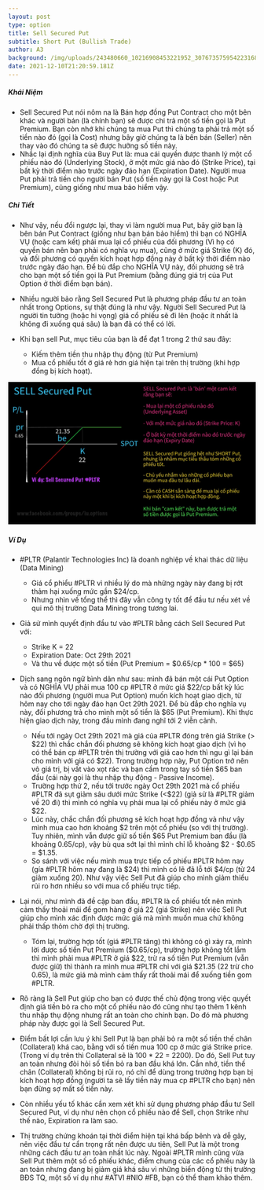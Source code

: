 ```yaml
---
layout: post
type: option
title: Sell Secured Put
subtitle: Short Put (Bullish Trade)
author: A3
background: /img/uploads/243480660_10216908453221952_3076735759542231685_n.jpeg
date: 2021-12-10T21:20:59.181Z
---
```

##### Khái Niệm

* Sell Secured Put nói nôm na là Bán hợp đồng Put Contract cho một bên khác và người bán (là chính bạn) sẽ được chi trả một số tiền gọi là Put Premium. Bạn còn nhớ khi chúng ta mua Put thì chúng ta phải trả một số tiền nào đó (gọi là Cost) nhưng bây giờ chúng ta là bên bán (Seller) nên thay vào đó chúng ta sẽ được hưởng số tiền này.
* Nhắc lại định nghĩa của Buy Put là: mua cái quyền được thanh lý một cổ phiếu nào đó (Underlying Stock), ở một mức giá nào đó (Strike Price), tại bất kỳ thời điểm nào trước ngày đáo hạn (Expiration Date). Người mua Put phải trả tiền cho người bán Put (số tiền này gọi là Cost hoặc Put Premium), cũng giống như mua bảo hiểm vậy.

##### Chi Tiết

* Như vậy, nếu đổi ngược lại, thay vì làm người mua Put, bây giờ bạn là bên bán Put Contract (giống như bạn bán bảo hiểm) thì bạn có NGHĨA VỤ (hoặc cam kết) phải mua lại cổ phiếu của đối phương (Vì họ có quyền bán nên bạn phải có nghĩa vụ mua), cũng ở mức giá Strike (K) đó, và đối phương có quyền kích hoạt hợp đồng này ở bất kỳ thời điểm nào trước ngày đáo hạn. Để bù đắp cho NGHĨA VỤ này, đối phương sẽ trả cho bạn một số tiền gọi là Put Premium (bằng đúng giá trị của Put Option ở thời điểm bạn bán).
* Nhiều người bảo rằng Sell Secured Put là phương pháp đầu tư an toàn nhất trong Options, sự thật đúng là như vậy. Người Sell Secured Put là người tin tưởng (hoặc hi vọng) giá cổ phiếu sẽ đi lên (hoặc ít nhất là không đi xuống quá sâu) là bạn đã có thể có lời.
* Khi bạn sell Put, mục tiêu của bạn là để đạt 1 trong 2 thứ sau đây:

  * Kiếm thêm tiền thu nhập thụ động (từ Put Premium)
  * Mua cổ phiểu tốt ở giá rẻ hơn giá hiện tại trên thị trường (khi hợp đồng bị kích hoạt).

![Sell Secured Put](/img/uploads/243480660_10216908453221952_3076735759542231685_n.jpeg "Sell Secured Put")

##### Ví Dụ

* \#PLTR (Palantir Technologies Inc) là doanh nghiệp về khai thác dữ liệu (Data Mining)

  * Giá cổ phiểu #PLTR vì nhiều lý do mà những ngày này đang bị rớt thảm hại xuống mức gần $24/cp.
  * Nhưng nhìn về tổng thể thì đây vẫn công ty tốt để đầu tư nếu xét về qui mô thị trường Data Mining trong tương lai.
* Giả sử mình quyết định đầu tư vào #PLTR bằng cách Sell Secured Put với:

  * Strike K = 22
  * Expiration Date: Oct 29th 2021
  * Và thu về được một số tiền (Put Premium = $0.65/cp * 100 = $65)
* Dịch sang ngôn ngữ bình dân như sau: mình đã bán một cái Put Option và có NGHĨA VỤ phải mua 100 cp #PLTR ở mức giá $22/cp bất kỳ lúc nào đối phương (người mua Put Option) muốn kích hoạt giao dịch, từ hôm nay cho tới ngày đáo hạn Oct 29th 2021. Để bù đắp cho nghĩa vụ này, đối phương trả cho mình một số tiền là $65 (Put Premium). Khi thực hiện giao dịch này, trong đầu mình đang nghĩ tới 2 viễn cảnh.

  * Nếu tới ngày Oct 29th 2021 mà giá của #PLTR đóng trên giá Strike (> $22) thì chắc chắn đối phương sẽ không kích hoạt giao dịch (vì họ có thể bán cp #PLTR trên thị trường với giá cao hơn thì ngu gì lại bán cho mình với giá có $22). Trong trường hợp này, Put Option trở nên vô giá trị, bị vất vào xọt rác và bạn cầm trong tay số tiền $65 ban đầu (cái này gọi là thu nhập thụ động - Passive Income).
  * Trường hợp thứ 2, nếu tới trước ngày Oct 29th 2021 mà cổ phiếu #PLTR đã sụt giảm sâu dưới mức Strike (<$22) (giả sử là #PLTR giảm về 20 đi) thì mình có nghĩa vụ phải mua lại cổ phiếu này ở mức giá $22.
  * Lúc này, chắc chắn đối phương sẽ kích hoạt hợp đồng và như vậy mình mua cao hơn khoảng $2 trên một cổ phiếu (so với thị trường). Tuy nhiên, mình vẫn được giữ số tiền $65 Put Premium ban đầu (là khoảng 0.65/cp), vậy bù qua sớt lại thì mình chỉ lỗ khoảng $2 - $0.65 = $1.35.
  * So sánh với việc nếu mình mua trực tiếp cổ phiếu #PLTR hôm nay (gía #PLTR hôm nay đang là $24) thì mình có lẽ đã lỗ tới $4/cp (từ 24 giảm xuống 20). Như vậy việc Sell Put đã giúp cho mình giảm thiểu rủi ro hơn nhiều so với mua cổ phiếu trực tiếp.
* Lại nói, như mình đã đề cập ban đầu, #PLTR là cổ phiếu tốt nên mình cảm thấy thoải mái để gom hàng ở giá 22 (giá Strike) nên việc Sell Put giúp cho mình xác định được mức giá mà mình muốn mua chứ không phải thấp thỏm chờ đợi thị trường.

  * Tóm lại, trường hợp tốt (giá #PLTR tăng) thì không có gì xảy ra, mình lời được số tiền Put Premium ($0.65/cp), trường hợp không tốt lắm thì mình phải mua #PLTR ở giá $22, trừ ra số tiền Put Premium (vẫn được giữ) thì thành ra mình mua #PLTR chỉ với giá $21.35 (22 trừ cho 0.65), là mức giá mà mình cảm thấy rất thoải mái để xuống tiền gom #PLTR.
* Rõ ràng là Sell Put giúp cho bạn có được thế chủ động trong việc quyết định giá tiền bỏ ra cho một cổ phiếu nào đó cũng như tạo thêm 1 kênh thu nhập thụ động nhưng rất an toàn cho chính bạn. Do đó mà phương pháp này được gọi là Sell Secured Put.
* Điểm bất lợi cần lưu ý khi Sell Put là bạn phải bỏ ra một số tiền thế chân (Collateral) khá cao, bằng với số tiền mua 100 cp ở mức giá Strike price. (Trong ví dụ trên thì Collateral sẽ là 100 * 22 = 2200). Do đó, Sell Put tuy an toàn nhưng đòi hỏi số tiền bỏ ra ban đầu khá lớn. Cần nhớ, tiền thế chân (Collateral) không bị rủi ro, nó chỉ để dùng trong trường hợp bạn bị kích hoạt hợp đồng (người ta sẽ lấy tiền này mua cp #PLTR cho bạn) nên bạn đừng sợ mất số tiền này.
* Còn nhiều yếu tố khác cần xem xét khi sử dụng phương pháp đầu tư Sell Secured Put, ví dụ như nên chọn cổ phiếu nào để Sell, chọn Strike như thế nào, Expiration ra làm sao.
* Thị trường chứng khoán tại thời điểm hiện tại khá bấp bênh và dễ gãy, nên việc đầu tư cẩn trọng rất nên được ưu tiên, Sell Put là một trong những cách đầu tư an toàn nhất lúc này. Ngoài #PLTR mình cũng vừa Sell Put thêm một số cổ phiếu khác, điểm chung của các cổ phiếu này là an toàn nhưng đang bị giảm giá khá sâu vì những biến động từ thị trường BĐS TQ, một số ví dụ như #ATVI #NIO #FB, bạn có thể tham khảo thêm.